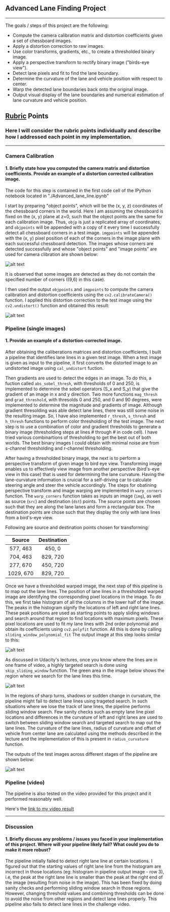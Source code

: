 ## Advanced Lane Finding Project
---

The goals / steps of this project are the following:

* Compute the camera calibration matrix and distortion coefficients given a set of chessboard images.
* Apply a distortion correction to raw images.
* Use color transforms, gradients, etc., to create a thresholded binary image.
* Apply a perspective transform to rectify binary image ("birds-eye view").
* Detect lane pixels and fit to find the lane boundary.
* Determine the curvature of the lane and vehicle position with respect to center.
* Warp the detected lane boundaries back onto the original image.
* Output visual display of the lane boundaries and numerical estimation of lane curvature and vehicle position.

[//]: # (Image References)

[image1]: ./output_images/intial_camera_images.png "Undistorted"
[image2]: ./output_images/Distorted_undistorted_images.png "Road Transformed"
[image3]: ./output_images/lines_drawn.png "Binary Example"
[image4]: ./output_images/pipeline_images_output.png "Warp Example"
[image5]: ./output_images/sliding_window.png "Fit Visual"
[video1]: ./project_video_out_my.mp4 "Video"

## [Rubric](https://review.udacity.com/#!/rubrics/571/view) Points

### Here I will consider the rubric points individually and describe how I addressed each point in my implementation.  

---

### Camera Calibration

#### 1. Briefly state how you computed the camera matrix and distortion coefficients. Provide an example of a distortion corrected calibration image.

The code for this step is contained in the first code cell of the IPython notebook located in "./Advanced_lane_line.ipynb" 

I start by preparing "object points", which will be the (x, y, z) coordinates of the chessboard corners in the world. Here I am assuming the chessboard is fixed on the (x, y) plane at z=0, such that the object points are the same for each calibration image.  Thus, `objp` is just a replicated array of coordinates, and `objpoints` will be appended with a copy of it every time I successfully detect all chessboard corners in a test image.  `imgpoints` will be appended with the (x, y) pixel position of each of the corners in the image plane with each successful chessboard detection. The images whose corners are detected successfully and whose "object points" and "image points" are used for camera clibration are shown below:

![alt text][image1]

It is observed that some images are detected as they do not contain the specified number of corners ((9,6) in this case).

I then used the output `objpoints` and `imgpoints` to compute the camera calibration and distortion coefficients using the `cv2.calibrateCamera()` function.  I applied this distortion correction to the test image using the `cv2.undistort()` function and obtained this result: 

![alt text][image2]

### Pipeline (single images)

#### 1. Provide an example of a distortion-corrected image.

After obtaining the caliberations matrices and distortion coefficients, I built a pipeline that identifies lane lines in a given test image. When a test image is given as input to the pipeline, it first converts the distorted image to an undistorted image using `cal_undistort` fuction. 

Then gradients are used to detect the edges in an image. To do this, a fuction called `abs_sobel_thresh`, with thresholds of 0 and 250, is implemented to determine the sobel operators (S_x and S_y) that give the gradient of an image in x and y direction. Two more functions `mag_thresh` and `grad_threshold`, with thresolds 0 and 250, and 0 and 90 degrees, were implemented to determine the magnitude and gradients of image. Although gradient thresolding was able detect lane lines, there was still some noise in the resulting image. So, I have also implemented `r_thresh`, `s_thresh` and `h_thresh` functions to perform color thresholding of the test image. The next step is to use a combination of color and gradient thresholds to generate a binary image (thresholding steps at lines # through # in code cell). I have tried various combinartions of thresholding to get the best out of both worlds. The best binary images I could obtain with minimal noise are from s-channel thresholding and r-channel thresholding. 

After having a thresholded binary image, the next is to perform a perspective transform of given image to bird eye view. Transforming image enables us to effectively view image from another perspective (bird's-eye view in this case) that is used for determining the lane curvature. Having the lane-curvature information is cruicial for a self-driving car to calculate steering angle and steer the vehicle accordingly. The steps for obatining perspective transform and image warping are implemented in `warp_corners` function. The `warp_corners` function takes as inputs an image (`img`), as well as source (`src`) and destination (`dst`) points. The source points are chosen such that they are along the lane lanes and form a rectangular box. The destination points are chose such that they display the only with lane lines from a bird's-eye view.

Following are source and destination points chosen for transforming:

| Source        | Destination   | 
|:-------------:|:-------------:| 
| 577, 463      | 450, 0        | 
| 704, 463      | 829, 720      |
| 277, 670     | 450, 720      |
| 1029, 670      | 829, 720     |

Once we have a thresholded warped image, the next step of this pipeline is to map out the lane lines. The position of lane lines in a thresholded warped image are identifying the corresponding pixel locations in the image. To do this, we first take histogram of all the columns in the lower half of the image. The peaks in the histogram signify the locations of left and right lane lines. These peak positions are used as starting points to apply sliding windows and search around that region to find locations with maximum pixels. These pixel locations are used to fit my lane lines with 2nd order polynomial and obtain its coefficients using `cv2.polyfit` function. All this is done by calling `sliding_window_polynomial_fit` The output image at this step looks similar to this:

![alt text][image5]

As discussed in Udacity's lectures, once you know where the lines are in one frame of video, a highly targeted search is done using `skip_sliding_window` function. The green area in the image below shows the region where we search for the lane lines this time.

![alt text][image3]

In the regions of sharp turns, shadows or sudden change in curvature, the pipeline might fail to detect lane lines using trageted search. In such situations where we lose the track of lane lines, the pipeline performs sliding window search. Few sanity checks such as empty lane line pixel locations and differences in the curvature of left and right lanes are used to switch between sliding window search and targeted search to map out the lane lines. The curvature of the lane lines, radius of curvature and offset of vehicle from center lane are calculated using the methods described in the lecture and the implementation of this is present in `radius_curvature` function.

The outputs of the test images across different stages of the pipeline are shown below:

![alt text][image4]

### Pipeline (video)

The pipeline is also tested on the video provided for this project and it performed reasonably well. 

Here's the [link to my video result](./project_video_out_my.mp4)

---

### Discussion

#### 1. Briefly discuss any problems / issues you faced in your implementation of this project.  Where will your pipeline likely fail?  What could you do to make it more robust?

The pipeline intially failed to detect right lane line at certain locations. I figured out that the starting values of right lane line from the histogram are incorrect in those locations (eg: histogram in pipeline output image - row 3), i.e, the peak at the right lane line is smaller than the peak at the right end of the image (resulting from noise in the image). This has been fixed by doing sanity checks and performing sliding window search in those regions. However, changing threshold values and combining thresholds can be done to avoid the noise from other regions and detect lane lines properly. This pipeline also fails to detect lane lines in the challenge video. 

